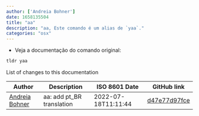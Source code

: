 ```yaml
---
author: ['Andreia Bohner']
date: 1658135504
title: "aa"
description: "aa, Este comando é um alias de `yaa`."
categories: "osx"
---
```

- Veja a documentação do comando original:

```bash
tldr yaa
```
List of changes to this documentation


Author | Description | ISO 8601 Date | GitHub link
------|-----|-----|-----
[Andreia Bohner](mailto:andreiabohner@gmail.com) | aa: add pt_BR translation | 2022-07-18T11:11:44 | [d47e77d97fce](https://github.com/tldr-pages/tldr/commit/d47e77d97fceaef92669d32499444b3c2d20a4e8)

